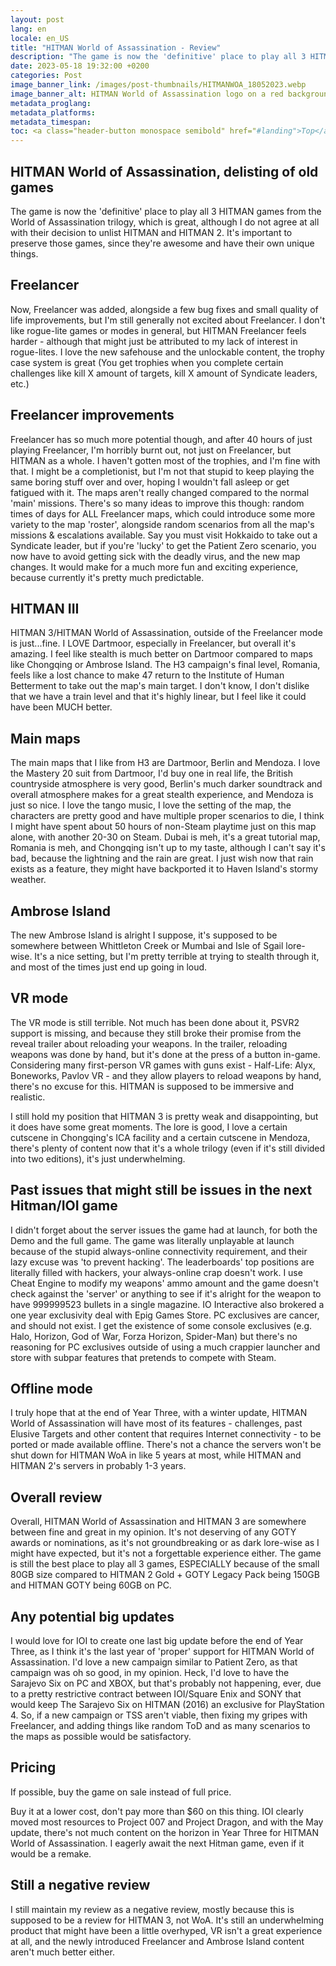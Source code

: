 ```yaml
---
layout: post
lang: en
locale: en_US
title: "HITMAN World of Assassination - Review"
description: "The game is now the 'definitive' place to play all 3 HITMAN games from the trilogy, which is great, although I do not agree at all with their decision to unlist HITMAN and HITMAN 2."
date: 2023-05-18 19:32:00 +0200
categories: Post
image_banner_link: /images/post-thumbnails/HITMANWOA_18052023.webp
image_banner_alt: HITMAN World of Assassination logo on a red background
metadata_proglang:
metadata_platforms:
metadata_timespan:
toc: <a class="header-button monospace semibold" href="#landing">Top</a><br><a class="header-button monospace semibold" href="#hitman-world-of-assassination-delisting-of-old-games">HITMAN World of Assassination, delisting of old games</a><br><a class="header-button monospace semibold" href="#freelancer">Freelancer</a><br><a class="header-button monospace semibold" href="#freelancer-improvements">Freelancer improvements</a><br><a class="header-button monospace semibold" href="#hitman-iii">HITMAN III</a><br><a class="header-button monospace semibold" href="#main-maps">Main maps</a><br><a class="header-button monospace semibold" href="#ambrose-island">Ambrose Island</a><br><a class="header-button monospace semibold" href="#vr-mode">VR mode</a><br><a class="header-button monospace semibold" href="#past-issues-that-might-still-be-issues-in-the-next-hitmanioi-game">Past issues that might still be in the next Hitman/IOI game</a><br><a class="header-button monospace semibold" href="#offline-mode">Offline mode</a><br><a class="header-button monospace semibold" href="#overall-review">Overall review</a><br><a class="header-button monospace semibold" href="#any-potential-big-updates">Any potential big updates</a><br><a class="header-button monospace semibold" href="#pricing">Pricing</a><br><a class="header-button monospace semibold" href="#still-a-negative-review">Still a negative review</a>
---
```


## HITMAN World of Assassination, delisting of old games
The game is now the 'definitive' place to play all 3 HITMAN games from the World of Assassination trilogy, which is great, although I do not agree at all with their decision to unlist HITMAN and HITMAN 2. It's important to preserve those games, since they're awesome and have their own unique things.

## Freelancer
Now, Freelancer was added, alongside a few bug fixes and small quality of life improvements, but I'm still generally not excited about Freelancer. I don't like rogue-lite games or modes in general, but HITMAN Freelancer feels harder - although that might just be attributed to my lack of interest in rogue-lites. I love the new safehouse and the unlockable content, the trophy case system is great (You get trophies when you complete certain challenges like kill X amount of targets, kill X amount of Syndicate leaders, etc.)

## Freelancer improvements
Freelancer has so much more potential though, and after 40 hours of just playing Freelancer, I'm horribly burnt out, not just on Freelancer, but HITMAN as a whole. I haven't gotten most of the trophies, and I'm fine with that. I might be a completionist, but I'm not that stupid to keep playing the same boring stuff over and over, hoping I wouldn't fall asleep or get fatigued with it. The maps aren't really changed compared to the normal 'main' missions. There's so many ideas to improve this though: random times of days for ALL Freelancer maps, which could introduce some more variety to the map 'roster', alongside random scenarios from all the map's missions & escalations available. Say you must visit Hokkaido to take out a Syndicate leader, but if you're 'lucky' to get the Patient Zero scenario, you now have to avoid getting sick with the deadly virus, and the new map changes. It would make for a much more fun and exciting experience, because currently it's pretty much predictable.

## HITMAN III
HITMAN 3/HITMAN World of Assassination, outside of the Freelancer mode is just...fine. I LOVE Dartmoor, especially in Freelancer, but overall it's amazing. I feel like stealth is much better on Dartmoor compared to maps like Chongqing or Ambrose Island. The H3 campaign's final level, Romania, feels like a lost chance to make 47 return to the Institute of Human Betterment to take out the map's main target. I don't know, I don't dislike that we have a train level and that it's highly linear, but I feel like it could have been MUCH better.

## Main maps
The main maps that I like from H3 are Dartmoor, Berlin and Mendoza. I love the Mastery 20 suit from Dartmoor, I'd buy one in real life, the British countryside atmosphere is very good, Berlin's much darker soundtrack and overall atmosphere makes for a great stealth experience, and Mendoza is just so nice. I love the tango music, I love the setting of the map, the characters are pretty good and have multiple proper scenarios to die, I think I might have spent about 50 hours of non-Steam playtime just on this map alone, with another 20-30 on Steam. Dubai is meh, it's a great tutorial map, Romania is meh, and Chongqing isn't up to my taste, although I can't say it's bad, because the lightning and the rain are great. I just wish now that rain exists as a feature, they might have backported it to Haven Island's stormy weather.

## Ambrose Island
The new Ambrose Island is alright I suppose, it's supposed to be somewhere between Whittleton Creek or Mumbai and Isle of Sgail lore-wise. It's a nice setting, but I'm pretty terrible at trying to stealth through it, and most of the times just end up going in loud.

## VR mode
The VR mode is still terrible. Not much has been done about it, PSVR2 support is missing, and because they still broke their promise from the reveal trailer about reloading your weapons. In the trailer, reloading weapons was done by hand, but it's done at the press of a button in-game. Considering many first-person VR games with guns exist - Half-Life: Alyx, Boneworks, Pavlov VR - and they allow players to reload weapons by hand, there's no excuse for this. HITMAN is supposed to be immersive and realistic.

I still hold my position that HITMAN 3 is pretty weak and disappointing, but it does have some great moments. The lore is good, I love a certain cutscene in Chongqing's ICA facility and a certain cutscene in Mendoza, there's plenty of content now that it's a whole trilogy (even if it's still divided into two editions), it's just underwhelming.

## Past issues that might still be issues in the next Hitman/IOI game
I didn't forget about the server issues the game had at launch, for both the Demo and the full game. The game was literally unplayable at launch because of the stupid always-online connectivity requirement, and their lazy excuse was 'to prevent hacking'. The leaderboards' top positions are literally filled with hackers, your always-online crap doesn't work. I use Cheat Engine to modify my weapons' ammo amount and the game doesn't check against the 'server' or anything to see if it's alright for the weapon to have 999999523 bullets in a single magazine. IO Interactive also brokered a one year exclusivity deal with Epig Games Store. PC exclusives are cancer, and should not exist. I get the existence of some console exclusives (e.g. Halo, Horizon, God of War, Forza Horizon, Spider-Man) but there's no reasoning for PC exclusives outside of using a much crappier launcher and store with subpar features that pretends to compete with Steam.

## Offline mode
I truly hope that at the end of Year Three, with a winter update, HITMAN World of Assassination will have most of its features - challenges, past Elusive Targets and other content that requires Internet connectivity - to be ported or made available offline. There's not a chance the servers won't be shut down for HITMAN WoA in like 5 years at most, while HITMAN and HITMAN 2's servers in probably 1-3 years.

## Overall review
Overall, HITMAN World of Assassination and HITMAN 3 are somewhere between fine and great in my opinion. It's not deserving of any GOTY awards or nominations, as it's not groundbreaking or as dark lore-wise as I might have expected, but it's not a forgettable experience either. The game is still the best place to play all 3 games, ESPECIALLY because of the small 80GB size compared to HITMAN 2 Gold + GOTY Legacy Pack being 150GB and HITMAN GOTY being 60GB on PC.

## Any potential big updates
I would love for IOI to create one last big update before the end of Year Three, as I think it's the last year of 'proper' support for HITMAN World of Assassination. I'd love a new campaign similar to Patient Zero, as that campaign was oh so good, in my opinion. Heck, I'd love to have the Sarajevo Six on PC and XBOX, but that's probably not happening, ever, due to a pretty restrictive contract between IOI/Square Enix and SONY that would keep The Sarajevo Six on HITMAN (2016) an exclusive for PlayStation 4. So, if a new campaign or TSS aren't viable, then fixing my gripes with Freelancer, and adding things like random ToD and as many scenarios to the maps as possible would be satisfactory.

## Pricing
If possible, buy the game on sale instead of full price.

Buy it at a lower cost, don't pay more than $60 on this thing. IOI clearly moved most resources to Project 007 and Project Dragon, and with the May update, there's not much content on the horizon in Year Three for HITMAN World of Assassination. I eagerly await the next Hitman game, even if it would be a remake.

## Still a negative review
I still maintain my review as a negative review, mostly because this is supposed to be a review for HITMAN 3, not WoA. It's still an underwhelming product that might have been a little overhyped, VR isn't a great experience at all, and the newly introduced Freelancer and Ambrose Island content aren't much better either. 
